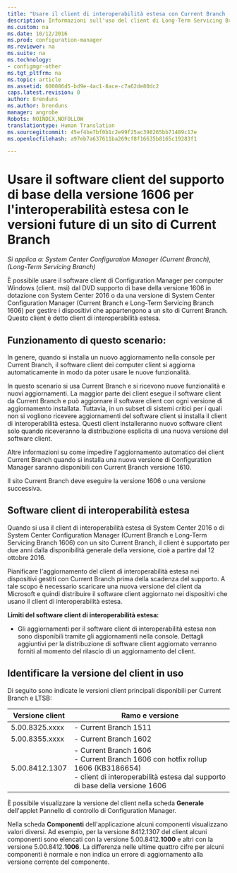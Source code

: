 ```yaml
---
title: "Usare il client di interoperabilità estesa con Current Branch | System Center Configuration Manager"
description: Informazioni sull'uso del client di Long-Term Servicing Branch di Configuration Manager con un sito di Current Branch.
ms.custom: na
ms.date: 10/12/2016
ms.prod: configuration-manager
ms.reviewer: na
ms.suite: na
ms.technology:
- configmgr-other
ms.tgt_pltfrm: na
ms.topic: article
ms.assetid: 600086d5-bd9e-4ac1-8ace-c7a62de80dc2
caps.latest.revision: 0
author: Brenduns
ms.author: brenduns
manager: angrobe
Robots: NOINDEX,NOFOLLOW
translationtype: Human Translation
ms.sourcegitcommit: 45ef4be7bf0b1c2e99f25ac398265bb71489c17e
ms.openlocfilehash: a97eb7a637611ba269cf8f16635b8165c19283f1

---
```

# <a name="use-the-client-software-from-the-version-1606-baseline-media-for-extended-interoperability-with-future-versions-of-a-current-branch-site"></a>Usare il software client del supporto di base della versione 1606 per l'interoperabilità estesa con le versioni future di un sito di Current Branch

*Si applica a: System Center Configuration Manager (Current Branch), (Long-Term Servicing Branch)*  

È possibile usare il software client di Configuration Manager per computer Windows (client. msi) dal DVD supporto di base della versione 1606 in dotazione con System Center 2016 o da una versione di System Center Configuration Manager (Current Branch e Long-Term Servicing Branch 1606) per gestire i dispositivi che appartengono a un sito di Current Branch. Questo client è detto client di interoperabilità estesa.

## <a name="how-this-scenario-works"></a>Funzionamento di questo scenario:
In genere, quando si installa un nuovo aggiornamento nella console per Current Branch, il software client dei computer client si aggiorna automaticamente in modo da poter usare le nuove funzionalità.

In questo scenario si usa Current Branch e si ricevono nuove funzionalità e nuovi aggiornamenti. La maggior parte dei client esegue il software client da Current Branch e può aggiornare il software client con ogni versione di aggiornamento installata. Tuttavia, in un subset di sistemi critici per i quali non si vogliono ricevere aggiornamenti del software client si installa il client di interoperabilità estesa. Questi client installeranno nuovo software client solo quando riceveranno la distribuzione esplicita di una nuova versione del software client.

Altre informazioni su come impedire l'aggiornamento automatico dei client Current Branch quando si installa una nuova versione di Configuration Manager saranno disponibili con Current Branch versione 1610.

Il sito Current Branch deve eseguire la versione 1606 o una versione successiva.

## <a name="the-extended-interoperability-client-software"></a>Software client di interoperabilità estesa
Quando si usa il client di interoperabilità estesa di System Center 2016 o di System Center Configuration Manager (Current Branch e Long-Term Servicing Branch 1606) con un sito Current Branch, il client è supportato per due anni dalla disponibilità generale della versione, cioè a partire dal 12 ottobre 2016.

Pianificare l'aggiornamento del client di interoperabilità estesa nei dispositivi gestiti con Current Branch prima della scadenza del supporto. A tale scopo è necessario scaricare una nuova versione del client da Microsoft e quindi distribuire il software client aggiornato nei dispositivi che usano il client di interoperabilità estesa.

**Limiti del software client di interoperabilità estesa:**
-   Gli aggiornamenti per il software client di interoperabilità estesa non sono disponibili tramite gli aggiornamenti nella console. Dettagli aggiuntivi per la distribuzione di software client aggiornato verranno forniti al momento del rilascio di un aggiornamento del client.

## <a name="identify-the-client-version-you-use"></a>Identificare la versione del client in uso
Di seguito sono indicate le versioni client principali disponibili per Current Branch e LTSB:

|Versione client|Ramo e versione |  
|----------------|---------------------|
|5.00.8325.xxxx |   - Current Branch 1511|
|5.00.8355.xxxx |- Current Branch 1602|
|5.00.8412.1307 |- Current Branch 1606 </br> - Current Branch 1606 con hotfix rollup 1606 (KB3186654)</br>- client di interoperabilità estesa dal supporto di base della versione 1606|  

È possibile visualizzare la versione del client nella scheda **Generale** dell'applet Pannello di controllo di Configuration Manager.

Nella scheda **Componenti** dell'applicazione alcuni componenti visualizzano valori diversi. Ad esempio, per la versione 8412.1307 del client alcuni componenti sono elencati con la versione 5.00.8412.**1000** e altri con la versione 5.00.8412.**1006**.  La differenza nelle ultime quattro cifre per alcuni componenti è normale e non indica un errore di aggiornamento alla versione corrente del componente.



<!--HONumber=Nov16_HO1-->


